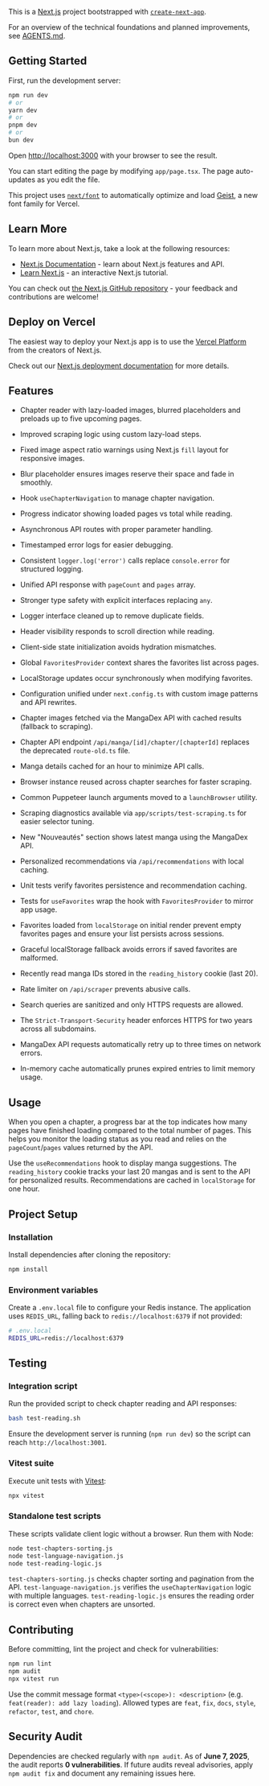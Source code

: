 This is a [Next.js](https://nextjs.org) project bootstrapped with [`create-next-app`](https://nextjs.org/docs/app/api-reference/cli/create-next-app).

For an overview of the technical foundations and planned improvements, see [AGENTS.md](./AGENTS.md).

## Getting Started

First, run the development server:

```bash
npm run dev
# or
yarn dev
# or
pnpm dev
# or
bun dev
```

Open [http://localhost:3000](http://localhost:3000) with your browser to see the result.

You can start editing the page by modifying `app/page.tsx`. The page auto-updates as you edit the file.

This project uses [`next/font`](https://nextjs.org/docs/app/building-your-application/optimizing/fonts) to automatically optimize and load [Geist](https://vercel.com/font), a new font family for Vercel.

## Learn More

To learn more about Next.js, take a look at the following resources:

- [Next.js Documentation](https://nextjs.org/docs) - learn about Next.js features and API.
- [Learn Next.js](https://nextjs.org/learn) - an interactive Next.js tutorial.

You can check out [the Next.js GitHub repository](https://github.com/vercel/next.js) - your feedback and contributions are welcome!

## Deploy on Vercel

The easiest way to deploy your Next.js app is to use the [Vercel Platform](https://vercel.com/new?utm_medium=default-template&filter=next.js&utm_source=create-next-app&utm_campaign=create-next-app-readme) from the creators of Next.js.

Check out our [Next.js deployment documentation](https://nextjs.org/docs/app/building-your-application/deploying) for more details.

## Features

- Chapter reader with lazy-loaded images, blurred placeholders and preloads up to five upcoming pages.
- Improved scraping logic using custom lazy-load steps.
- Fixed image aspect ratio warnings using Next.js `fill` layout for responsive images.
- Blur placeholder ensures images reserve their space and fade in smoothly.
- Hook `useChapterNavigation` to manage chapter navigation.
- Progress indicator showing loaded pages vs total while reading.
- Asynchronous API routes with proper parameter handling.
- Timestamped error logs for easier debugging.
- Consistent `logger.log('error')` calls replace `console.error` for structured logging.
- Unified API response with `pageCount` and `pages` array.
- Stronger type safety with explicit interfaces replacing `any`.
- Logger interface cleaned up to remove duplicate fields.
- Header visibility responds to scroll direction while reading.
- Client-side state initialization avoids hydration mismatches.
- Global `FavoritesProvider` context shares the favorites list across pages.
- LocalStorage updates occur synchronously when modifying favorites.
- Configuration unified under `next.config.ts` with custom image patterns and API rewrites.

- Chapter images fetched via the MangaDex API with cached results (fallback to scraping).
- Chapter API endpoint `/api/manga/[id]/chapter/[chapterId]` replaces the deprecated `route-old.ts` file.
- Manga details cached for an hour to minimize API calls.
- Browser instance reused across chapter searches for faster scraping.
- Common Puppeteer launch arguments moved to a `launchBrowser` utility.
- Scraping diagnostics available via `app/scripts/test-scraping.ts` for easier selector tuning.
- New "Nouveautés" section shows latest manga using the MangaDex API.
- Personalized recommendations via `/api/recommendations` with local caching.

- Unit tests verify favorites persistence and recommendation caching.
- Tests for `useFavorites` wrap the hook with `FavoritesProvider` to mirror app usage.
- Favorites loaded from `localStorage` on initial render prevent empty favorites
  pages and ensure your list persists across sessions.
- Graceful localStorage fallback avoids errors if saved favorites are malformed.
- Recently read manga IDs stored in the `reading_history` cookie (last 20).

- Rate limiter on `/api/scraper` prevents abusive calls.
- Search queries are sanitized and only HTTPS requests are allowed.
- The `Strict-Transport-Security` header enforces HTTPS for two years across all subdomains.
- MangaDex API requests automatically retry up to three times on network errors.
- In-memory cache automatically prunes expired entries to limit memory usage.


## Usage

When you open a chapter, a progress bar at the top indicates how many pages have
finished loading compared to the total number of pages. This helps you monitor
the loading status as you read
and relies on the `pageCount`/`pages` values returned by the API.

Use the `useRecommendations` hook to display manga suggestions. The
`reading_history` cookie tracks your last 20 mangas and is sent to the API for
personalized results. Recommendations are cached in `localStorage` for one hour.

## Project Setup

### Installation

Install dependencies after cloning the repository:

```bash
npm install
```

### Environment variables

Create a `.env.local` file to configure your Redis instance. The application uses `REDIS_URL`, falling back to `redis://localhost:6379` if not provided:

```bash
# .env.local
REDIS_URL=redis://localhost:6379
```

## Testing

### Integration script

Run the provided script to check chapter reading and API responses:

```bash
bash test-reading.sh
```

Ensure the development server is running (`npm run dev`) so the script can reach `http://localhost:3001`.

### Vitest suite

Execute unit tests with [Vitest](https://vitest.dev):

```bash
npx vitest
```

### Standalone test scripts

These scripts validate client logic without a browser. Run them with Node:

```bash
node test-chapters-sorting.js
node test-language-navigation.js
node test-reading-logic.js
```

`test-chapters-sorting.js` checks chapter sorting and pagination from the API.
`test-language-navigation.js` verifies the `useChapterNavigation` logic with
multiple languages.
`test-reading-logic.js` ensures the reading order is correct even when chapters
are unsorted.

## Contributing

Before committing, lint the project and check for vulnerabilities:

```bash
npm run lint
npm audit
npx vitest run
```

Use the commit message format `<type>(<scope>): <description>` (e.g. `feat(reader): add lazy loading`). Allowed types are `feat`, `fix`, `docs`, `style`, `refactor`, `test`, and `chore`.

## Security Audit

Dependencies are checked regularly with `npm audit`. As of **June 7, 2025**, the audit reports **0 vulnerabilities**. If future audits reveal advisories, apply `npm audit fix` and document any remaining issues here.
